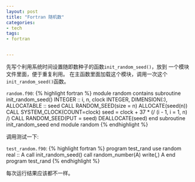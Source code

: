 ```yaml
---
layout: post
title: "Fortran 随机数"
categories:
- tech
tags:
- fortran


---
```

先写个利用系统时间设置随即数种子的函数`init_random_seed()`，放到
一个模块文件里面，便于重复利用。
在主函数里面加载这个模块，调用一次这个`init_random_seed()`函数。

`random.f90`:
    {% highlight fortran %}
    module random
        contains
        subroutine init_random_seed()
            INTEGER :: i, n, clock
            INTEGER, DIMENSION(:), ALLOCATABLE :: seed
            CALL RANDOM_SEED(size = n)
            ALLOCATE(seed(n))
            CALL SYSTEM_CLOCK(COUNT=clock)
            seed = clock + 37 * (/ (i - 1, i = 1, n) /)
            CALL RANDOM_SEED(PUT = seed)
            DEALLOCATE(seed)
        end subroutine init_random_seed
    end module random
    {% endhighlight %}

调用测试一下:

`test_random.f90`:
    {% highlight fortran %}
    program test_rand
        use random
        real :: A
        call init_random_seed()
        call random_number(A)
        write(*,*) A
    end program test_rand
    {% endhighlight %}

每次运行结果应该都不一样。
